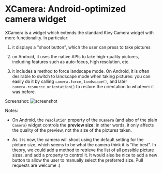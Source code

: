 # XCamera: Android-optimized camera widget

XCamera is a widget which extends the standard Kivy Camera widget with more
functionality. In particular:

  1. it displays a "shoot button", which the user can press to take pictures

  2. on Android, it uses the native APIs to take high-quality pictures,
     including features such as auto-focus, high resolution, etc.

  3. it includes a method to force landscape mode. On Android, it is often
     desirable to switch to landscape mode when taking pictures: you can
     easily do it by calling `camera.force_landscape()`, and later
     `camera.resource_orientation()` to restore the orientation to whatever it
     was before.

Screenshot:
![screenshot](/screenshot.png?raw=True "Screenshot")

Notes:

  * On Android, the `resolution` property of the `XCamera` (and also of the
    plain `Camera`) widget controls the **preview size**: in other words, it
    only affects the quality of the preview, not the size of the pictures
    taken.

  * As it is now, the camera will shoot using the default setting for the
    picture size, which seems to be what the camera think it is "the best". In
    theory, we could add a method to retrieve the list of all possible picture
    sizes, and add a property to control it.  It would also be nice to add a
    new button to allow the user to manually select the preferred size.  Pull
    requests are welcome :)
